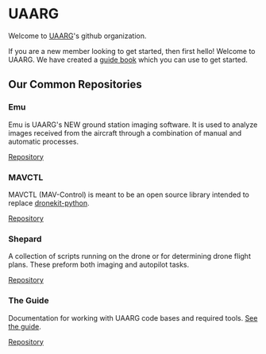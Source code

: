 # UAARG

Welcome to [UAARG](https://uaarg.com)'s github organization.

If you are a new member looking to get started, then first hello! Welcome to UAARG. We have created a [guide book](https://uaarg.com/guide) which you can use to get started.

## Our Common Repositories

### Emu

Emu is UAARG's NEW ground station imaging software. It is used to analyze images received from the aircraft through a combination of manual and automatic processes.

[Repository](https://github.com/uaarg/emu)

### MAVCTL

MAVCTL (MAV-Control) is meant to be an open source library intended to replace [dronekit-python]([url](https://github.com/dronekit/dronekit-python)). 

[Repository](https://github.com/uaarg/mavctl-python)

### Shepard

A collection of scripts running on the drone or for determining drone flight plans. These preform both imaging and autopilot tasks.

[Repository](https://github.com/uaarg/shepard)

### The Guide

Documentation for working with UAARG code bases and required tools. [See the guide](https://uaarg.com/guide/).

[Repository](https://github.com/uaarg/guide)
